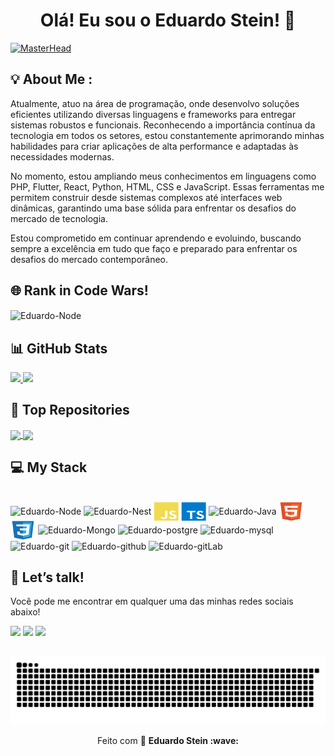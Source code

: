 <!-- Meu Nome -->
<h1 align="center" >Olá! Eu sou o Eduardo Stein! 👋</h1>

<!-- Banner do Mario Programando -->
<!--![mario coding](https://i.imgur.com/1ZvVkDc.gif)-->

<!-- Banner do cara Programando no Quarto --> <!-- Para ativar esse Banner, é só tirar o segundo ponto depois do appspot -->
[![MasterHead](https://firebasestorage.googleapis.com/v0/b/flexi-coding.appspot.com/o/dempgi7-520f8d5f-63d4-4453-8822-dbc149ae27f8.gif?alt=media&token=91c0c7b2-93c3-4029-b011-1a8703c5730d)](https://oeduardostein.io)

<!-- Biografia (Tópicos) --> 
<!-- Para retomar com a Biografia em Tópico, é só organizar de acordo com o traço de tópico (-) para que ele deixe de ser um comentário e desfazer as setas. - Atualmente, atuo na área de marketing como estrategista digital, com foco no desenvolvimento de habilidades em programação, que considero essenciais no mercado atual. Estou ampliando meus conhecimentos em HTML, CSS, TypeScript, React e Java. Além disso, tenho uma grande admiração por soul e jazz. -->

<!-- Biografia (Descritiva) -->
  ## 💡 About Me :

Atualmente, atuo na área de programação, onde desenvolvo soluções eficientes utilizando diversas linguagens e frameworks para entregar sistemas robustos e funcionais. Reconhecendo a importância contínua da tecnologia em todos os setores, estou constantemente aprimorando minhas habilidades para criar aplicações de alta performance e adaptadas às necessidades modernas.

No momento, estou ampliando meus conhecimentos em linguagens como PHP, Flutter, React, Python, HTML, CSS e JavaScript. Essas ferramentas me permitem construir desde sistemas complexos até interfaces web dinâmicas, garantindo uma base sólida para enfrentar os desafios do mercado de tecnologia.

Estou comprometido em continuar aprendendo e evoluindo, buscando sempre a excelência em tudo que faço e preparado para enfrentar os desafios do mercado contemporâneo.

<!-- Rank de Projetos no Code Wars -->
<div style="display: inline_block">
<h2>🌐 Rank in Code Wars!</h2>
 <img align="center" alt="Eduardo-Node" height="100" width="420" src='https://www.codewars.com/users/oeduardostein/badges/large'>
</div>

<!-- Status em tempo real de todos os meus Projetos ou Colaborações em Dados -->
## 📊 GitHub Stats

<div> 
  <a href="https://github.com/oeduardostein">
 <!-- <img height="180em" src="https://github-readme-stats.vercel.app/api?username=oeduardostein&show_icons=true&theme=dark&include_all_commits=true&count_private=true" />-->
    <img height="180em" src="https://github-readme-stats.vercel.app/api?username=oeduardostein&show_icons=true&theme=dark&include_all_commits=true&count_private=true&hide_title=false&rank_icon=github" />
  <img height="180em" src="https://github-readme-stats.vercel.app/api/top-langs/?username=oeduardostein&layout=compact&langs_count=6&theme=dark" />
</a>
</div>

<!-- Fixado os Top Repositórios -->
## 📌 Top Repositories

<a href="https://github.com/oeduardostein/oeduardostein">
 <!-- <img align="center" src="https://github-readme-stats.vercel.app/api/pin/?username=oeduardostein&repo=github-readme-stats&theme=dark" />-->
  <img align="center" src="https://github-readme-stats.vercel.app/api/pin/?username=oeduardostein&repo=oeduardostein&theme=dark&show_owner=true" />
</a>
<a href="https://github.com/oeduardostein/dall-e">
  <img align="center" src="https://github-readme-stats.vercel.app/api/pin/?username=oeduardostein&repo=JAVA&theme=dark" />
</a>

<!-- Linguagens que eu uso -->
## 💻 My Stack

<div style="display: inline_block"><br>
  <img align="center" alt="Eduardo-Node" height="30" width="40" src='https://cdn.jsdelivr.net/gh/devicons/devicon/icons/nodejs/nodejs-original.svg'>
  <img align="center" alt="Eduardo-Nest" height="30" width="40" src="https://cdn.jsdelivr.net/gh/devicons/devicon@latest/icons/nestjs/nestjs-original.svg" />
  <img align="center" alt="Eduardo-Js" height="30" width="40" src="https://raw.githubusercontent.com/devicons/devicon/master/icons/javascript/javascript-plain.svg">
  <img align="center" alt="Eduardo-Ts" height="30" width="40" src="https://raw.githubusercontent.com/devicons/devicon/master/icons/typescript/typescript-plain.svg">
  <img align="center" alt="Eduardo-Java" height="30" width="40" src='https://cdn.jsdelivr.net/gh/devicons/devicon/icons/java/java-original.svg'>
  <img align="center" alt="Eduardo-HTML" height="30" width="40" src="https://raw.githubusercontent.com/devicons/devicon/master/icons/html5/html5-original.svg">
  <img align="center" alt="Eduardo-CSS" height="30" width="40" src="https://raw.githubusercontent.com/devicons/devicon/master/icons/css3/css3-original.svg">
  <img align="center" alt="Eduardo-Mongo" height="30" width="40" src='https://cdn.jsdelivr.net/gh/devicons/devicon/icons/mongodb/mongodb-original.svg'>
  <img align="center" alt="Eduardo-postgre" height="30" width="40" src='https://cdn.jsdelivr.net/gh/devicons/devicon/icons/postgresql/postgresql-original.svg'>
  <img align="center" alt="Eduardo-mysql" height="30" width="40" src='https://cdn.jsdelivr.net/gh/devicons/devicon/icons/mysql/mysql-original.svg'>
  <img align="center" alt="Eduardo-git" height="30" width="40" src='https://cdn.jsdelivr.net/gh/devicons/devicon/icons/git/git-original.svg'>
  <img align="center" alt="Eduardo-github" height="30" width="40" src='https://cdn.jsdelivr.net/gh/devicons/devicon/icons/github/github-original.svg'>
  <img align="center" alt="Eduardo-gitLab" height="30" width="40" src='https://cdn.jsdelivr.net/gh/devicons/devicon/icons/gitlab/gitlab-original.svg'>
</div>
  
##

<!-- Meios de Contato e Redes Sociais -->
## :speech_balloon: Let’s talk!  

Você pode me encontrar em qualquer uma das minhas redes sociais abaixo! 

<a href="https://www.linkedin.com/in/oeduardostein/" target="_blank"><img src="https://img.shields.io/badge/-LinkedIn-%230077B5?style=for-the-badge&logo=linkedin&logoColor=white" target="_blank"></a>
<a href="https://www.instagram.com/eduardo_stein_/" target="_blank"><img src="https://img.shields.io/badge/-Instagram-%23E4405F?style=for-the-badge&logo=instagram&logoColor=white" target="_blank"></a>
<a href="mailto:dudustein2024@gmail.com" target="_blank"><img src="https://img.shields.io/badge/-Gmail-%23D14836?style=for-the-badge&logo=gmail&logoColor=white" target="_blank"></a>

##

  <!-- Animação da Cobra comendo os Commits -->
 ![Snake animation](https://github.com/oeduardostein/oeduardostein/blob/output/github-contribution-grid-snake-dark.svg)

<!-- Agradecimento ou Mensagem -->
<p align="center">Feito com 💜 <strong>Eduardo Stein :wave: </p>


